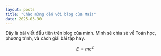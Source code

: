 ```yaml
---
layout: posts
title: "Chào mừng đến với blog của Mai!"
date: 2025-03-30
---
```


Đây là bài viết đầu tiên trên blog của mình. Mình sẽ chia sẻ về Toán học, phương trình, và cách giải bài tập hay.

$$ E = mc^2 $$ <!-- Công thức Toán bằng LaTeX -->
